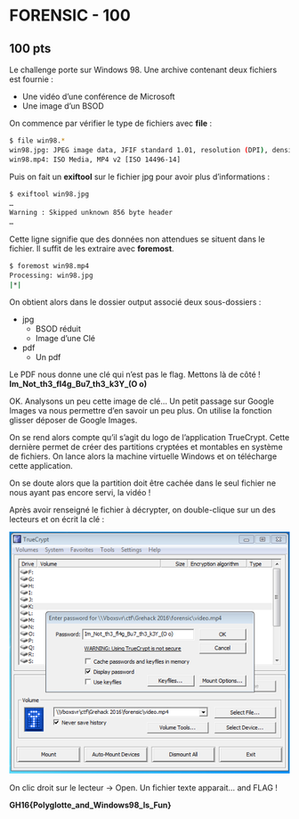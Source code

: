 # FORENSIC - 100
## 100 pts

Le challenge porte sur Windows 98.
Une archive contenant deux fichiers est fournie :
* Une vidéo d’une conférence de Microsoft
* Une image d’un BSOD 


On commence par vérifier le type de fichiers avec __file__ :

```sh
$ file win98.*
win98.jpg: JPEG image data, JFIF standard 1.01, resolution (DPI), density 72x72, segment length 16, comment: "", baseline, precision 8, 640x512, frames 3
win98.mp4: ISO Media, MP4 v2 [ISO 14496-14]
```

Puis on fait un __exiftool__ sur le fichier jpg pour avoir plus d’informations :

```sh
$ exiftool win98.jpg
…
Warning : Skipped unknown 856 byte header
… 

```
Cette ligne signifie que des données non attendues se situent dans le fichier. Il suffit de les extraire avec __foremost__.

```sh
$ foremost win98.mp4
Processing: win98.jpg
|*|

```
On obtient alors dans le dossier output associé deux sous-dossiers :
* jpg
	- BSOD réduit
	- Image d’une Clé  
* pdf
	- Un pdf 

Le PDF nous donne une clé qui n’est pas le flag. Mettons là de côté ! 
**Im_Not_th3_fl4g_Bu7_th3_k3Y_(O o)**

OK. Analysons un peu cette image de clé… 
Un petit passage sur Google Images va nous permettre d’en savoir un peu plus.
On utilise la fonction glisser déposer de Google Images.

On se rend alors compte qu’il s’agit du logo de l’application TrueCrypt. 
Cette dernière permet de créer des partitions cryptées et montables en système de fichiers.
On lance alors la machine virtuelle Windows et on télécharge cette application.

On se doute alors que la partition doit être cachée dans le seul fichier ne nous ayant pas encore servi, la vidéo !


Après avoir renseigné le fichier à décrypter, on double-clique sur un des
lecteurs et on écrit la clé :

![truecrypt_1](/Forensic/100/Images/truecrypt_1.png )

On clic droit sur le lecteur -> Open.
Un fichier texte apparait… and FLAG !

**GH16{Polyglotte_and_Windows98_Is_Fun}**



